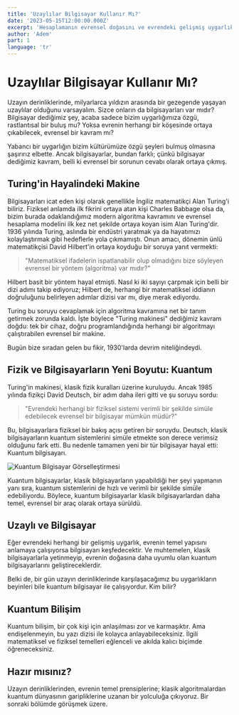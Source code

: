 ```yaml
---
title: 'Uzaylılar Bilgisayar Kullanır Mı?'
date: '2023-05-15T12:00:00.000Z'
excerpt: 'Hesaplamanın evrensel doğasını ve evrendeki gelişmiş uygarlıkların neden büyük olasılıkla bilgisayarları keşfedeceğini inceliyoruz.'
author: 'Adem'
part: 1
language: 'tr'
---
```


# Uzaylılar Bilgisayar Kullanır Mı?

Uzayın derinliklerinde, milyarlarca yıldızın arasında bir gezegende yaşayan uzaylılar olduğunu varsayalım. Sizce onların da bilgisayarları var mıdır? Bilgisayar dediğimiz şey, acaba sadece bizim uygarlığımıza özgü, rastlantısal bir buluş mu? Yoksa evrenin herhangi bir köşesinde ortaya çıkabilecek, evrensel bir kavram mı?

Yabancı bir uygarlığın bizim kültürümüze özgü şeyleri bulmuş olmasına şaşırırız elbette. Ancak bilgisayarlar, bundan farklı; çünkü bilgisayar dediğimiz kavram, belli ki evrensel bir sorunun cevabı olarak ortaya çıkmış.

## Turing'in Hayalindeki Makine

Bilgisayarları icat eden kişi olarak genellikle İngiliz matematikçi Alan Turing'i biliriz. Fiziksel anlamda ilk fikrini ortaya atan kişi Charles Babbage olsa da, bizim burada odaklandığımız modern algoritma kavramını ve evrensel hesaplama modelini ilk kez net şekilde ortaya koyan isim Alan Turing'dir. 1936 yılında Turing, aslında bir endüstri yaratmak ya da hayatımızı kolaylaştırmak gibi hedeflerle yola çıkmamıştı. Onun amacı, dönemin ünlü matematikçisi David Hilbert'in ortaya koyduğu bir soruya yanıt vermekti:

> "Matematiksel ifadelerin ispatlanabilir olup olmadığını bize söyleyen evrensel bir yöntem (algoritma) var mıdır?"

Hilbert basit bir yöntem hayal etmişti. Nasıl ki iki sayıyı çarpmak için belli bir dizi adımı takip ediyoruz; Hilbert de, herhangi bir matematiksel iddianın doğruluğunu belirleyen adımlar dizisi var mı, diye merak ediyordu.

Turing bu soruyu cevaplamak için algoritma kavramına net bir tanım getirmek zorunda kaldı. İşte böylece "Turing makinesi" dediğimiz kavram doğdu: tek bir cihaz, doğru programlandığında herhangi bir algoritmayı çalıştırabilen evrensel bir makine.

Bugün bize sıradan gelen bu fikir, 1930'larda devrim niteliğindeydi.

## Fizik ve Bilgisayarların Yeni Boyutu: Kuantum

Turing'in makinesi, klasik fizik kuralları üzerine kuruluydu. Ancak 1985 yılında fizikçi David Deutsch, bir adım daha ileri gitti ve şu soruyu sordu:

> "Evrendeki herhangi bir fiziksel sistemi verimli bir şekilde simüle edebilecek evrensel bir bilgisayar mümkün müdür?"

Bu, bilgisayarlara fiziksel bir bakış açısı getiren bir soruydu. Deutsch, klasik bilgisayarların kuantum sistemlerini simüle etmekte son derece verimsiz olduğunu fark etti. Bu nedenle tamamen yeni bir tür bilgisayar hayal etti: Kuantum bilgisayarı.

![Kuantum Bilgisayar Görselleştirmesi](/images/quantum-computers.svg)

Kuantum bilgisayarlar, klasik bilgisayarların yapabildiği her şeyi yapmanın yanı sıra, kuantum sistemlerini de hızlı ve verimli bir şekilde simüle edebiliyordu. Böylece, kuantum bilgisayarlar klasik bilgisayarlardan daha temel, evrensel bir araç olarak ortaya sürüldü.

## Uzaylı ve Bilgisayar

Eğer evrendeki herhangi bir gelişmiş uygarlık, evrenin temel yapısını anlamaya çalışıyorsa bilgisayarı keşfedecektir. Ve muhtemelen, klasik bilgisayarlarla yetinmeyip, evrenin doğasına daha uyumlu olan kuantum bilgisayarlarını geliştireceklerdir.

Belki de, bir gün uzayın derinliklerinde karşılaşacağımız bu uygarlıkların beyinleri bile kuantum bilgisayar ile çalışıyordur. Kim bilir?

## Kuantum Bilişim

Kuantum bilişim, bir çok kişi için anlaşılması zor ve karmaşıktır. Ama endişelenmeyin, bu yazı dizisi ile kolayca anlayabileceksiniz. İlgili matematiksel ve fiziksel temelleri eğlenceli ve akılda kalıcı biçimde öğreneceksiniz.

## Hazır mısınız?

Uzayın derinliklerinden, evrenin temel prensiplerine; klasik algoritmalardan kuantum dünyasının garipliklerine uzanan bir yolculuğa çıkıyoruz. Bir sonraki bölümde görüşmek üzere.
